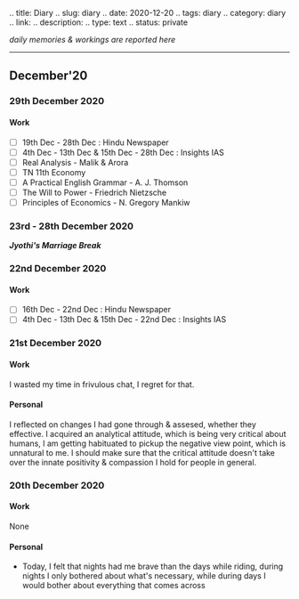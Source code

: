.. title: Diary
.. slug: diary
.. date: 2020-12-20 
.. tags: diary
.. category: diary
.. link: 
.. description: 
.. type: text
.. status: private

*daily memories & workings are reported here*
<!-- TEASER_END -->

---

## December'20

### 29th December 2020
#### Work
- [ ] 19th Dec - 28th Dec : Hindu Newspaper
- [ ] 4th Dec - 13th Dec & 15th Dec - 28th Dec : Insights IAS
- [ ] Real Analysis - Malik & Arora
- [ ] TN 11th Economy
- [ ] A Practical English Grammar - A. J. Thomson
- [ ] The Will to Power - Friedrich Nietzsche
- [ ] Principles of Economics - N. Gregory Mankiw

### 23rd - 28th December 2020
***Jyothi's Marriage Break***

### 22nd December 2020
#### Work
- [ ] 16th Dec - 22nd Dec : Hindu Newspaper
- [ ] 4th Dec - 13th Dec & 15th Dec - 22nd Dec : Insights IAS

### 21st December 2020
#### Work
I wasted my time in frivulous chat, I regret for that.
#### Personal
I reflected on changes I had gone through & assesed, whether they effective. I acquired an analytical attitude, which is being very critical about humans, I am getting habituated to pickup the negative view point, which is unnatural to me. I should make sure that the critical attitude doesn't take over the innate positivity & compassion I hold for people in general.

### 20th December 2020
#### Work 
None
#### Personal
- Today, I felt that nights had me brave than the days while riding, during nights I only bothered about what's necessary, while during days I would bother about everything that comes across



